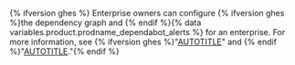 {% ifversion ghes %}
Enterprise owners can configure {% ifversion ghes %}the dependency graph and {% endif %}{% data variables.product.prodname_dependabot_alerts %} for an enterprise. For more information, see {% ifversion ghes %}"[AUTOTITLE](/admin/code-security/managing-supply-chain-security-for-your-enterprise/enabling-the-dependency-graph-for-your-enterprise)" and {% endif %}"[AUTOTITLE](/admin/configuration/configuring-github-connect/enabling-dependabot-for-your-enterprise)."{% endif %}
